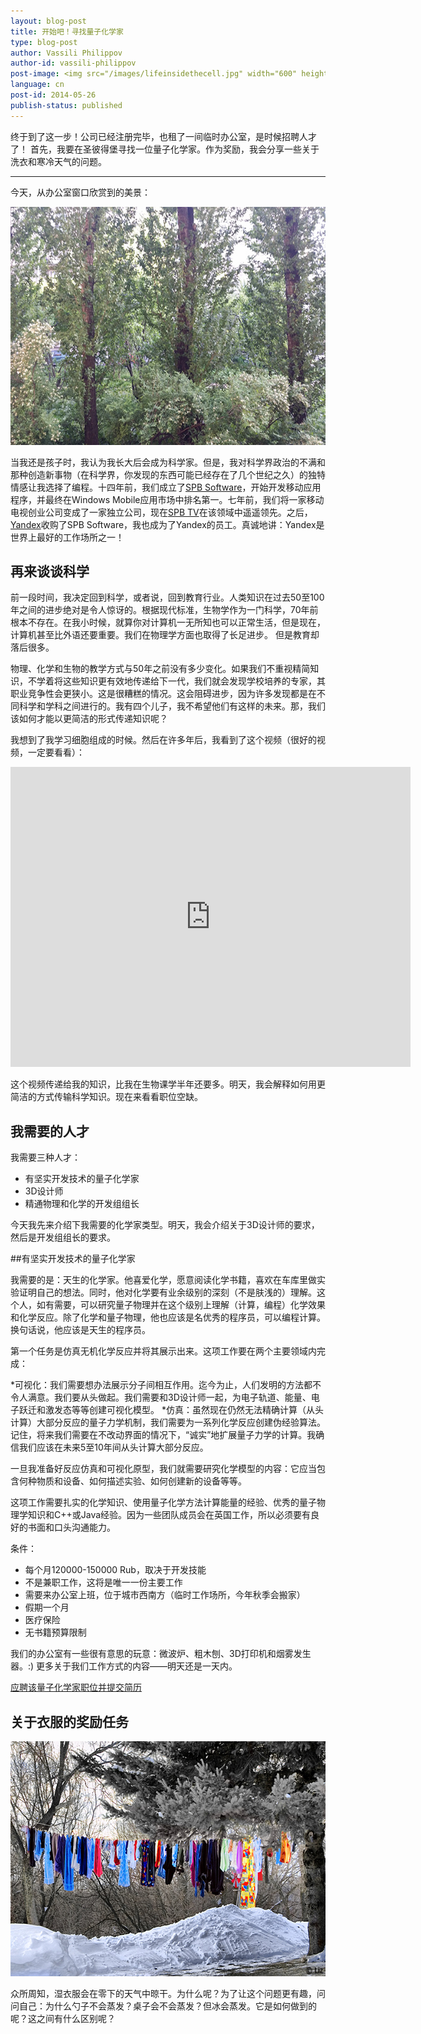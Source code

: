 ```yaml
---
layout: blog-post
title: 开始吧！寻找量子化学家
type: blog-post
author: Vassili Philippov
author-id: vassili-philippov
post-image: <img src="/images/lifeinsidethecell.jpg" width="600" height="400" alt="Inner life of a cell">
language: cn
post-id: 2014-05-26
publish-status: published
---
```

终于到了这一步！公司已经注册完毕，也租了一间临时办公室，是时候招聘人才了！ 首先，我要在圣彼得堡寻找一位量子化学家。作为奖励，我会分享一些关于洗衣和寒冷天气的问题。
<!-- more -->

----

今天，从办公室窗口欣赏到的美景：

<img src="/images/officewindowview.jpg" width="600" height="381" alt="从办公室窗口欣赏到的美景">

当我还是孩子时，我认为我长大后会成为科学家。但是，我对科学界政治的不满和那种创造新事物（在科学界，你发现的东西可能已经存在了几个世纪之久）的独特情感让我选择了编程。十四年前，我们成立了<a href="http://www.spb.com">SPB Software</a>，开始开发移动应用程序，并最终在Windows Mobile应用市场中排名第一。七年前，我们将一家移动电视创业公司变成了一家独立公司，现在<a href="http://www.spbtvsolutions.com">SPB TV</a>在该领域中遥遥领先。之后，<a href="http://company.yandex.com">Yandex</a>收购了SPB Software，我也成为了Yandex的员工。真诚地讲：Yandex是世界上最好的工作场所之一！

## 再来谈谈科学

前一段时间，我决定回到科学，或者说，回到教育行业。人类知识在过去50至100年之间的进步绝对是令人惊讶的。根据现代标准，生物学作为一门科学，70年前根本不存在。在我小时候，就算你对计算机一无所知也可以正常生活，但是现在，计算机甚至比外语还要重要。我们在物理学方面也取得了长足进步。 
但是教育却落后很多。

物理、化学和生物的教学方式与50年之前没有多少变化。如果我们不重视精简知识，不学着将这些知识更有效地传递给下一代，我们就会发现学校培养的专家，其职业竞争性会更狭小。这是很糟糕的情况。这会阻碍进步，因为许多发现都是在不同科学和学科之间进行的。我有四个儿子，我不希望他们有这样的未来。那，我们该如何才能以更简洁的形式传递知识呢？

我想到了我学习细胞组成的时候。然后在许多年后，我看到了这个视频（很好的视频，一定要看看）：


<iframe width="640" height="480" src="http://www.youtube.com/embed/B_zD3NxSsD8?rel=0" frameborder="0" allowfullscreen></iframe>
<br>

这个视频传递给我的知识，比我在生物课学半年还要多。明天，我会解释如何用更简洁的方式传输科学知识。现在来看看职位空缺。

## 我需要的人才

我需要三种人才：

* 有坚实开发技术的量子化学家
* 3D设计师
* 精通物理和化学的开发组组长

今天我先来介绍下我需要的化学家类型。明天，我会介绍关于3D设计师的要求，然后是开发组组长的要求。

##有坚实开发技术的量子化学家

我需要的是：天生的化学家。他喜爱化学，愿意阅读化学书籍，喜欢在车库里做实验证明自己的想法。同时，他对化学要有业余级别的深刻（不是肤浅的）理解。这个人，如有需要，可以研究量子物理并在这个级别上理解（计算，编程）化学效果和化学反应。除了化学和量子物理，他也应该是名优秀的程序员，可以编程计算。 换句话说，他应该是天生的程序员。

第一个任务是仿真无机化学反应并将其展示出来。这项工作要在两个主要领域内完成：

*可视化：我们需要想办法展示分子间相互作用。迄今为止，人们发明的方法都不令人满意。我们要从头做起。我们需要和3D设计师一起，为电子轨道、能量、电子跃迁和激发态等等创建可视化模型。
*仿真：虽然现在仍然无法精确计算（从头计算）大部分反应的量子力学机制，我们需要为一系列化学反应创建伪经验算法。记住，将来我们需要在不改动界面的情况下，“诚实”地扩展量子力学的计算。我确信我们应该在未来5至10年间从头计算大部分反应。

一旦我准备好反应仿真和可视化原型，我们就需要研究化学模型的内容：它应当包含何种物质和设备、如何描述实验、如何创建新的设备等等。

这项工作需要扎实的化学知识、使用量子化学方法计算能量的经验、优秀的量子物理学知识和C++或Java经验。因为一些团队成员会在英国工作，所以必须要有良好的书面和口头沟通能力。

条件：

* 每个月120000-150000 Rub，取决于开发技能
* 不是兼职工作，这将是唯一一份主要工作
* 需要来办公室上班，位于城市西南方（临时工作场所，今年秋季会搬家）
* 假期一个月
* 医疗保险
* 无书籍预算限制

我们的办公室有一些很有意思的玩意：微波炉、粗木刨、3D打印机和烟雾发生器。:) 更多关于我们工作方式的内容——明天还是一天内。

<a class="btn btn-primary btn-lg active" href="http://scijob.ru/vacancy/2783" role="button">应聘该量子化学家职位并提交简历</a>

## 关于衣服的奖励任务

<a href="https://www.flickr.com/photos/kingstongal/2277441286/in/photostream/"><img src="/images/winterdry.jpg" width="600" height="376" alt="衣服会在冰霜天气中晾干"></a>

众所周知，湿衣服会在零下的天气中晾干。为什么呢？为了让这个问题更有趣，问问自己：为什么勺子不会蒸发？桌子会不会蒸发？但冰会蒸发。它是如何做到的呢？这之间有什么区别呢？
